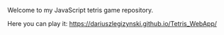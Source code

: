 Welcome to my JavaScript tetris game repository.

Here you can play it:
https://dariuszlegizynski.github.io/Tetris_WebApp/
